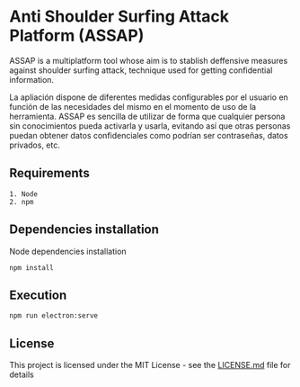 # Anti Shoulder Surfing Attack Platform (ASSAP)

ASSAP is a multiplatform tool whose aim is to stablish deffensive measures against shoulder surfing attack, technique used for getting confidential information.

La apliación dispone de diferentes medidas configurables por el usuario en función de las necesidades del mismo en el momento de uso de la herramienta. ASSAP es sencilla de utilizar de forma que cualquier persona sin conocimientos pueda activarla y usarla, evitando así que otras personas puedan obtener datos confidenciales como podrían ser contraseñas, datos privados, etc. 


## Requirements

```
1. Node
2. npm
```

## Dependencies installation

Node dependencies installation

```
npm install
```

## Execution

```
npm run electron:serve
```


## License

This project is licensed under the MIT License - see the [LICENSE.md](LICENSE.md) file for details
